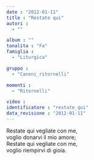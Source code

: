 ```yaml
---
date : "2012-01-11"
title : "Restate qui"
autori : 
  - ""

album : ""
tonalita : "Fa"
famiglia : 
  - "Liturgica"

gruppo : 
  - "Canoni_ritornelli"

momenti : 
  - "Ritornelli"

video : 
identificatore : "restate_qui"
data_revisione : "2012-01-11"
---
```

  
  
Restate qui vegliate con me,  
voglio donarvi il mio amore;  
Restate qui vegliate con me,  
voglio riempirvi di gioia.  
  
  
